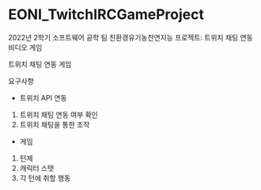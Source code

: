 # EONI_TwitchIRCGameProject
2022년 2학기 소프트웨어 공학 팀 친환경유기농천연지능 프로젝트: 트위치 채팅 연동 비디오 게임


트위치 채팅 연동 게임 

요구사항
- 트위치 API 연동
1. 트위치 채팅 연동 여부 확인
2. 트위치 채팅을 통한 조작

- 게임
1. 턴제
2. 캐릭터 스탯
3. 각 턴에 취할 행동
